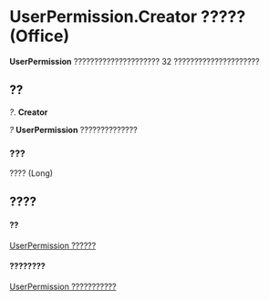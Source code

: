
# UserPermission.Creator ????? (Office)

 **UserPermission** ????????????????????? 32 ?????????????????????


## ??

 _?_. **Creator**

 _?_ **UserPermission** ??????????????


### ???

???? (Long)


## ????


#### ??


[UserPermission ??????](24378204-2fdd-47ba-2080-fbc409955325.md)
#### ????????


[UserPermission ???????????](http://msdn.microsoft.com/library/b9fdae9a-719b-9e1d-42aa-7553de91f9d1%28Office.15%29.aspx)